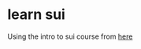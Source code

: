 # learn sui

Using the intro to sui course from [here](https://github.com/sui-foundation/sui-move-intro-course/tree/main)